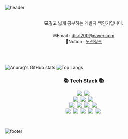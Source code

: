 <!--
**Big981028/Big981028** is a ✨ _special_ ✨ repository because its `README.md` (this file) appears on your GitHub profile.

Here are some ideas to get you started:

- 🔭 I’m currently working on ...
- 🌱 I’m currently learning ...
- 👯 I’m looking to collaborate on ...
- 🤔 I’m looking for help with ...
- 💬 Ask me about ...
- 📫 How to reach me: ...
- 😄 Pronouns: ...
- ⚡ Fun fact: ...
-->

![header](https://capsule-render.vercel.app/api?&type=waving&color=timeAuto&height=180&section=header&text=InGi's%20Hub&fontSize=50&animation=fadeIn&fontAlignY=45)

<br>
<div align='center'>💻깊고 넓게 공부하는 개발자 백인기입니다.</div>
<br>
<div align='center'> ✉Email : <a href="mailto:dlsrl200@naver.com">dlsrl200@naver.com</a></div>
<div align='center'> 🔗Notion : <a href="https://www.notion.so/22214d09f8e380c1a266d441b5ffcca8">노션링크</a></div>
<br>
<br>
<br>

![Anurag's GitHub stats](https://github-readme-stats.vercel.app/api?username=big981028&show_icons=true&theme=radical)  ![Top Langs](https://github-readme-stats.vercel.app/api/top-langs/?username=big981028&layout=compact)


<!-- 수정필요 -->
<h3 align="center">📚 Tech Stack 📚</h3>
<p align="center">
  <img src="https://img.shields.io/badge/Java-007396?style=flat-square&logo=Java&logoColor=white"/></a>&nbsp
  <img src="https://img.shields.io/badge/Kotlin-7F52FF?style=flat-square&logo=Kotlin&logoColor=white"/></a>&nbsp 
  <br>
  <img src="https://img.shields.io/badge/Spring-6DB33F?style=flat-square&logo=Spring&logoColor=white"/></a>&nbsp
  <img src="https://img.shields.io/badge/Android-3DDC84?style=flat-square&logo=Android&logoColor=white"/></a>&nbsp
  <img src="https://img.shields.io/badge/Jetpack%20Compose-4285F4?style=flat-square&logo=Jetpack%20Compose&logoColor=white"/></a>&nbsp 
  
  <br>
  <img src="https://img.shields.io/badge/Mysql-E6B91E?style=flat-square&logo=MySql&logoColor=white"/></a>&nbsp 
  <img src="https://img.shields.io/badge/Postgresql-4169E1?style=flat-square&logo=Postgresql&logoColor=white"/></a>&nbsp
  <img src="https://img.shields.io/badge/NGINX-009639?style=flat-square&logo=NGINX&logoColor=white"/></a>&nbsp
  <img src="https://img.shields.io/badge/Apache%20Tomcat-F8DC75?style=flat-square&logo=Apache%20Tomcat&logoColor=white"/></a>&nbsp
  <br>
  <img src="https://img.shields.io/badge/AWS-232F3E?style=flat-square&logo=AmazonAWS&logoColor=white"/></a>&nbsp 
  <img src="https://img.shields.io/badge/Docker-2496ED?style=flat-square&logo=Docker&logoColor=white"/></a>&nbsp 
  <img src="https://img.shields.io/badge/Jenkins-D24939?style=flat-square&logo=Jenkins&logoColor=white"/></a>&nbsp 
  <img src="https://img.shields.io/badge/Grafana-F46800?style=flat-square&logo=Grafana&logoColor=white"/></a>&nbsp 
  <img src="https://img.shields.io/badge/Prometheus-E6522C?style=flat-square&logo=Prometheus&logoColor=white"/></a>&nbsp 
</p>
<br>
<!--
<h3 align="center">🌈 Follow Me 🌈</h3>
<p align="center">
  <a href="https://velog.io/@hyeinisfree"><img src="https://img.shields.io/badge/Tech%20Blog-11B48A?style=flat-square&logo=Vimeo&logoColor=white&link=https://velog.io/@hyeinisfree"/></a>&nbsp
  <a href="mailto:kimhyein7110@gmail.com"><img src="https://img.shields.io/badge/Gmail-d14836?style=flat-square&logo=Gmail&logoColor=white&link=traz1754@gmail.com"/></a>
-->

![footer](https://capsule-render.vercel.app/api?type=waving&color=auto&height=100&section=footer)
